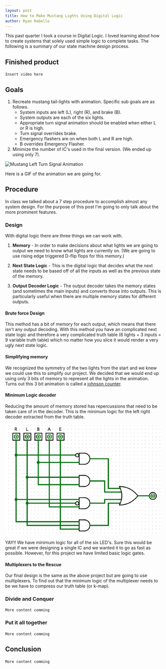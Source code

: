 ```yaml
---
layout: post
title: How to Make Mustang Lights Using Digital Logic
author: Ryan Rabello
---
```


This past quarter I took a course in Digital Logic. I loved learning about how to create systems that solely used simple logic to complete tasks. The following is a summary of our state machine design process. 

## Finished product
`Insert video here`

## Goals

1. Recreate mustang tail-lights with animation. Specific sub goals are as follows.
    * System inputs are left (L), right (R), and brake (B).
    * System outputs are each of the six lights.
    * Appropriate turn signal animation should be enabled when either L or R is high.
    * Turn signal overrides brake.
    * Emergency flashers are on when both L and R are high.
    * B overrides Emergency Flasher.
2. Minimize the number of IC's used in the final version. (We ended up using only 7).


![Mustang Left Turn Signal Animation](http://stream1.gifsoup.com/view1/3851713/2013-mustang-tail-lights-o.gif)

 Here is a GIF of the animation we are going for.

## Procedure

In class we talked about a 7 step procedure to accomplish almost any system design. For the purpose of this post I'm going to only talk about the more prominent features.

### Design

With digital logic there are three things we can work with.

1. **Memory** - In order to make decisions about what lights we are going to output we need to know what lights are currently on. (We are going to use rising edge triggered D-flip flops for this memory.)

2. **Next State Logic** - This is the digital logic that decides what the next state needs to be based off of all the inputs as well as the previous state of the memory.

3. **Output Decoder Logic** - The output decoder takes the memory states (and sometimes the main inputs) and converts those into outputs. This is particularly useful when there are multiple memory states for different outputs.

#### Brute force Design

This method has a bit of memory for each output, which means that there isn't any output decoding. With this method you have an complicated next state logic and therefore a very complicated truth table (6 lights + 3 inputs = 9 variable truth table) which no matter how you slice it would render a very ugly next state logic.

#### Simplifying memory

We recognized the symmetry of the two lights from the start and we knew we could use this to simplify our project. We decided that we would end up using only 3 bits of memory to represent all the lights in the animation. Turns out this 3 bit animation is called a [johnson counter](http://electronics-course.com/johnson-counter).

#### Minimum Logic decoder

Reducing the amount of memory stored has repercussions that need to be taken care of in the decoder. This is the minimum logic for the left right decoder extracted from the truth table.

![Minimum logic output decoder](/images/minimum-decoder-logic.png)

YAY!! We have minimum logic for all of the six LED's. Sure this would be great if we were designing a single IC and we wanted it to go as fast as possible. However, for this project we have limited basic logic gates.

#### Multiplexers to the Rescue

Our final design is the same as the above project but are going to use multiplexers. To find out that the minimum logic of the multiplexer needs to be we have to compress our truth table (or k-map).

### Divide and Conquer

`More content comming`


### Put it all together

`More content comming`


## Conclusion

`More content comming`
